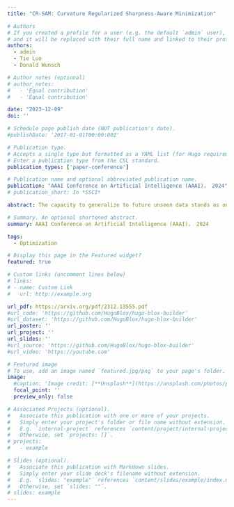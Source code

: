 ```yaml
---
title: "CR-SAM: Curvature Regularized Sharpness-Aware Minimization"

# Authors
# If you created a profile for a user (e.g. the default `admin` user), write the username (folder name) here
# and it will be replaced with their full name and linked to their profile.
authors:
  - admin
  - Tie Luo
  - Donald Wunsch

# Author notes (optional)
# author_notes:
#   - 'Equal contribution'
#   - 'Equal contribution'

date: "2023-12-09"
doi: ''

# Schedule page publish date (NOT publication's date).
#publishDate: '2017-01-01T00:00:00Z'

# Publication type.
# Accepts a single type but formatted as a YAML list (for Hugo requirements).
# Enter a publication type from the CSL standard.
publication_types: ['paper-conference']

# Publication name and optional abbreviated publication name.
publication: "AAAI Conference on Artificial Intelligence (AAAI)， 2024"
# publication_short: In *SSCI*

abstract: The capacity to generalize to future unseen data stands as one of the utmost crucial attributes of deep neural networks. Sharpness-Aware Minimization (SAM) aims to enhance the generalizability by minimizing worst-case loss using one-step gradient ascent as an approximation. However, as training progresses, the non-linearity of the loss landscape increases, rendering one-step gradient ascent less effective. On the other hand, multi-step gradient ascent will incur higher training cost. In this paper, we introduce a normalized Hessian trace to accurately measure the curvature of loss landscape on both training and test sets. In particular, to counter excessive non-linearity of loss landscape, we propose Curvature Regularized SAM (CR-SAM), integrating the normalized Hessian trace as a SAM regularizer. Additionally, we present an efficient way to compute the trace via finite differences with parallelism. Our theoretical analysis based on PAC-Bayes bounds establishes the regularizer's efficacy in reducing generalization error. Empirical evaluation on CIFAR and ImageNet datasets shows that CR-SAM consistently enhances classification performance for ResNet and Vision Transformer (ViT) models across various datasets. 

# Summary. An optional shortened abstract.
summary: AAAI Conference on Artificial Intelligence (AAAI)， 2024

tags:
  - Optimization

# Display this page in the Featured widget?
featured: true

# Custom links (uncomment lines below)
# links:
# - name: Custom Link
#   url: http://example.org

url_pdf: https://arxiv.org/pdf/2312.13555.pdf
#url_code: 'https://github.com/HugoBlox/hugo-blox-builder'
#url_dataset: 'https://github.com/HugoBlox/hugo-blox-builder'
url_poster: ''
url_project: ''
url_slides: ''
#url_source: 'https://github.com/HugoBlox/hugo-blox-builder'
#url_video: 'https://youtube.com'

# Featured image
# To use, add an image named `featured.jpg/png` to your page's folder.
image:
  #caption: 'Image credit: [**Unsplash**](https://unsplash.com/photos/pLCdAaMFLTE)'
  focal_point: ''
  preview_only: false

# Associated Projects (optional).
#   Associate this publication with one or more of your projects.
#   Simply enter your project's folder or file name without extension.
#   E.g. `internal-project` references `content/project/internal-project/index.md`.
#   Otherwise, set `projects: []`.
# projects:
#   - example

# Slides (optional).
#   Associate this publication with Markdown slides.
#   Simply enter your slide deck's filename without extension.
#   E.g. `slides: "example"` references `content/slides/example/index.md`.
#   Otherwise, set `slides: ""`.
# slides: example
---
```


<!-- {{% callout note %}}
Click the _Cite_ button above to demo the feature to enable visitors to import publication metadata into their reference management software.
{{% /callout %}}

{{% callout note %}}
Create your slides in Markdown - click the _Slides_ button to check out the example.
{{% /callout %}}

Add the publication's **full text** or **supplementary notes** here. You can use rich formatting such as including [code, math, and images](https://docs.hugoblox.com/content/writing-markdown-latex/). -->
